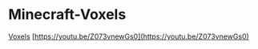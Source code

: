 # Minecraft-Voxels

[Voxels](resources/Voxels.gif)
[https://youtu.be/Z073vnewGs0](https://youtu.be/Z073vnewGs0)
